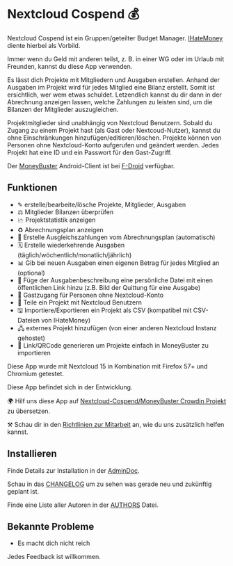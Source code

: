 # Nextcloud Cospend 💰

Nextcloud Cospend ist ein Gruppen/geteilter Budget Manager. [IHateMoney](https://github.com/spiral-project/ihatemoney/) diente hierbei als Vorbild.

Immer wenn du Geld mit anderen teilst, z. B. in einer WG oder im Urlaub mit Freunden, kannst du diese App verwenden.

Es lässt dich Projekte mit Mitgliedern und Ausgaben erstellen. Anhand der Ausgaben im Projekt wird für jedes Mitglied eine Bilanz erstellt. Somit ist ersichtlich, wer wem etwas schuldet. Letzendlich kannst du dir dann in der Abrechnung anzeigen lassen, welche Zahlungen zu leisten sind, um die Bilanzen der Mitglieder auszugleichen.

Projektmitglieder sind unabhängig von Nextcloud Benutzern. Sobald du Zugang zu einem Projekt hast (als Gast oder Nextcoud-Nutzer), kannst du ohne Einschränkungen hinzufügen/editieren/löschen. Projekte können von Personen ohne Nextcloud-Konto aufgerufen und geändert werden. Jedes Projekt hat eine ID und ein Passwort für den Gast-Zugriff.

Der [MoneyBuster](https://gitlab.com/eneiluj/moneybuster) Android-Client ist bei [F-Droid](https://f-droid.org/packages/net.eneiluj.moneybuster/) verfügbar.

## Funktionen

* ✎ erstelle/bearbeite/lösche Projekte, Mitglieder, Ausgaben
* ⚖ Mitglieder Bilanzen überprüfen
* 🗠 Projektstatistik anzeigen
* ♻ Abrechnungsplan anzeigen
* 🎇 Erstelle Ausgleichszahlungen vom Abrechnungsplan (automatisch)
* 🗓 Erstelle wiederkehrende Ausgaben (täglich/wöchentlich/monatlich/jährlich)
* 📊 Gib bei neuen Ausgaben einen eigenen Betrag für jedes Mitglied an (optional)
* 🔗 Füge der Ausgabenbeschreibung eine persönliche Datei mit einen öffentlichen Link hinzu (z.B. Bild der Quittung für eine Ausgabe)
* 👩 Gastzugang für Personen ohne Nextcloud-Konto
* 👫 Teile ein Projekt mit Nextcloud Benutzern
* 🖫 Importiere/Exportieren ein Projekt als CSV (kompatibel mit CSV-Dateien von IHateMoney)
* 🖧 externes Projekt hinzufügen (von einer anderen Nextcloud Instanz gehostet)
* 🔗 Link/QRCode generieren um Projekte einfach in MoneyBuster zu importieren

Diese App wurde mit Nextcloud 15 in Kombination mit Firefox 57+ und Chromium getestet.

Diese App befindet sich in der Entwicklung.

🌍 Hilf uns diese App auf [Nextcloud-Cospend/MoneyBuster Crowdin Projekt](https://crowdin.com/project/moneybuster) zu übersetzen.

⚒ Schau dir in den [Richtlinien zur Mitarbeit](https://gitlab.com/eneiluj/cospend-nc/blob/master/CONTRIBUTING.md) an, wie du uns zusätzlich helfen kannst.

## Installieren

Finde Details zur Installation in der [AdminDoc](https://gitlab.com/eneiluj/cospend-nc/wikis/admindoc).

Schau in das [CHANGELOG](https://gitlab.com/eneiluj/cospend-nc/blob/master/CHANGELOG.md#change-log) um zu sehen was gerade neu und zukünftig geplant ist.

Finde eine Liste aller Autoren in der [AUTHORS](https://gitlab.com/eneiluj/cospend-nc/blob/master/AUTHORS.md#authors) Datei.

## Bekannte Probleme

* Es macht dich nicht reich

Jedes Feedback ist willkommen.